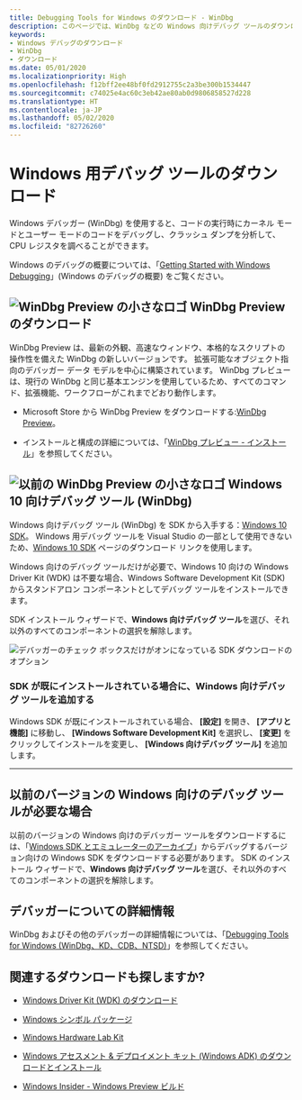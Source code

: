 ```yaml
---
title: Debugging Tools for Windows のダウンロード - WinDbg
description: このページでは、WinDbg などの Windows 向けデバッグ ツールのダウンロードを利用できます。
keywords:
- Windows デバッグのダウンロード
- WinDbg
- ダウンロード
ms.date: 05/01/2020
ms.localizationpriority: High
ms.openlocfilehash: f12bff2ee48bf0fd2912755c2a3be300b1534447
ms.sourcegitcommit: c74025e4ac60c3eb42ae80ab0d9806858527d228
ms.translationtype: HT
ms.contentlocale: ja-JP
ms.lasthandoff: 05/02/2020
ms.locfileid: "82726260"
---
```

# <a name="download-debugging-tools-for-windows"></a>Windows 用デバッグ ツールのダウンロード

Windows デバッガー (WinDbg) を使用すると、コードの実行時にカーネル モードとユーザー モードのコードをデバッグし、クラッシュ ダンプを分析して、CPU レジスタを調べることができます。

Windows のデバッグの概要については、「[Getting Started with Windows Debugging](getting-started-with-windows-debugging.md)」(Windows のデバッグの概要) をご覧ください。

## <a name="small-windbg-preview-logo-download-windbg-preview"></a>![WinDbg Preview の小さなロゴ](images/windbgx-preview-logo.png) WinDbg Preview のダウンロード

WinDbg Preview は、最新の外観、高速なウィンドウ、本格的なスクリプトの操作性を備えた WinDbg の新しいバージョンです。 拡張可能なオブジェクト指向のデバッガー データ モデルを中心に構築されています。 WinDbg プレビューは、現行の WinDbg と同じ基本エンジンを使用しているため、すべてのコマンド、拡張機能、ワークフローがこれまでどおり動作します。

 - Microsoft Store から WinDbg Preview をダウンロードする:[WinDbg Preview](https://www.microsoft.com/store/p/windbg/9pgjgd53tn86)。

 - インストールと構成の詳細については、「[WinDbg プレビュー - インストール](https://docs.microsoft.com/windows-hardware/drivers/debugger/windbg-install-preview)」を参照してください。

## <a name="small-classic-windbg-preview-logo-debugging-tools-for-windows-10-windbg"></a>![以前の WinDbg Preview の小さなロゴ](images/windbg-classic-logo.png) Windows 10 向けデバッグ ツール (WinDbg)

Windows 向けデバッグ ツール (WinDbg) を SDK から入手する：[Windows 10 SDK](https://developer.microsoft.com/windows/downloads/windows-10-sdk)。 Windows 用デバッグ ツールを Visual Studio の一部として使用できないため、[Windows 10 SDK](https://developer.microsoft.com/windows/downloads/windows-10-sdk) ページのダウンロード リンクを使用します。

Windows 向けのデバッグ ツールだけが必要で、Windows 10 向けの Windows Driver Kit (WDK) は不要な場合、Windows Software Development Kit (SDK) からスタンドアロン コンポーネントとしてデバッグ ツールをインストールできます。

SDK インストール ウィザードで、**Windows 向けデバッグ ツール**を選び、それ以外のすべてのコンポーネントの選択を解除します。

![デバッガーのチェック ボックスだけがオンになっている SDK ダウンロードのオプション](images/debugger-download-sdk.png)

### <a name="adding-the-debugging-tools-for-windows-if-the-sdk-is-already-installed"></a>SDK が既にインストールされている場合に、Windows 向けデバッグ ツールを追加する

Windows SDK が既にインストールされている場合、 **[設定]** を開き、 **[アプリと機能]** に移動し、 **[Windows Software Development Kit]** を選択し、 **[変更]** をクリックしてインストールを変更し、 **[Windows 向けデバッグ ツール]** を追加します。

-------------------

## <a name="looking-for-the-debugging-tools-for-earlier-versions-of-windows"></a>以前のバージョンの Windows 向けのデバッグ ツールが必要な場合

以前のバージョンの Windows 向けのデバッガー ツールをダウンロードするには、「[Windows SDK とエミュレーターのアーカイブ](https://developer.microsoft.com/windows/downloads/sdk-archive)」からデバッグするバージョン向けの Windows SDK をダウンロードする必要があります。 SDK のインストール ウィザードで、**Windows 向けデバッグ ツール**を選び、それ以外のすべてのコンポーネントの選択を解除します。

## <a name="learn-more-about-the-debuggers"></a>デバッガーについての詳細情報

WinDbg およびその他のデバッガーの詳細情報については、「[Debugging Tools for Windows (WinDbg、KD、CDB、NTSD)](https://docs.microsoft.com/windows-hardware/drivers/debugger/)」を参照してください。

## <a name="looking-for-related-downloads"></a>関連するダウンロードも探しますか?

- [Windows Driver Kit (WDK) のダウンロード](https://docs.microsoft.com/windows-hardware/drivers/download-the-wdk)

- [Windows シンボル パッケージ](debugger-download-symbols.md)  

- [Windows Hardware Lab Kit](https://docs.microsoft.com/windows-hardware/test/hlk/windows-hardware-lab-kit)

- [Windows アセスメント & デプロイメント キット (Windows ADK) のダウンロードとインストール](https://docs.microsoft.com/windows-hardware/get-started/adk-install)

- [Windows Insider - Windows Preview ビルド](https://insider.windows.com/)
